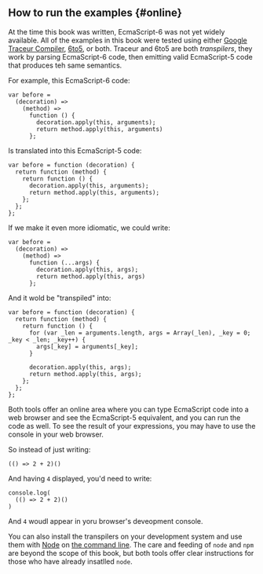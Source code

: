 ## How to run the examples {#online}

At the time this book was written, EcmaScript-6 was not yet widely available. All of the examples in this book were tested using either [Google Traceur Compiler], [6to5], or both. Traceur and 6to5 are both *transpilers*, they work by parsing EcmaScript-6 code, then emitting valid EcmaScript-5 code that produces teh same semantics.

[Google Traceur Compiler]: https://github.com/google/traceur-compiler
[6to5]: http://6to5.org

For example, this EcmaScript-6 code:

    var before =
      (decoration) =>
        (method) =>
          function () {
            decoration.apply(this, arguments);
            return method.apply(this, arguments)
          };

Is translated into this EcmaScript-5 code:

    var before = function (decoration) {
      return function (method) {
        return function () {
          decoration.apply(this, arguments);
          return method.apply(this, arguments);
        };
      };
    };
    
If we make it even more idiomatic, we could write:

    var before =
      (decoration) =>
        (method) =>
          function (...args) {
            decoration.apply(this, args);
            return method.apply(this, args)
          };
          
And it wold be "transpiled" into:

    var before = function (decoration) {
      return function (method) {
        return function () {
          for (var _len = arguments.length, args = Array(_len), _key = 0; _key < _len; _key++) {
            args[_key] = arguments[_key];
          }

          decoration.apply(this, args);
          return method.apply(this, args);
        };
      };
    };

Both tools offer an online area where you can type EcmaScript code into a web browser and see the EcmaScript-5 equivalent, and you can run the code as well. To see the result of your expressions, you may have to use the console in your web browser.

So instead of just writing:

    (() => 2 + 2)()
    
And having `4` displayed, you'd need to write:

    console.log(
      (() => 2 + 2)()
    )

And `4` woudl appear in yoru browser's deveopment console.

You can also install the transpilers on your development system and use them with [Node] on [the command line][repl]. The care and feeding of `node` and `npm` are beyond the scope of this book, but both tools offer clear instructions for those who have already insatlled `node`.

[repl]: https://en.wikipedia.org/wiki/REPL "Read–eval–print loop"
[Node]: http://nodejs.org/
